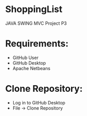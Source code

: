 # ShoppingList
 JAVA SWING MVC Project P3
 
# Requirements:
- GitHub User 
- GitHub Desktop
- Apache Netbeans

# Clone Repository:
- Log in to GitHub Desktop
- File -> Clone Repository

